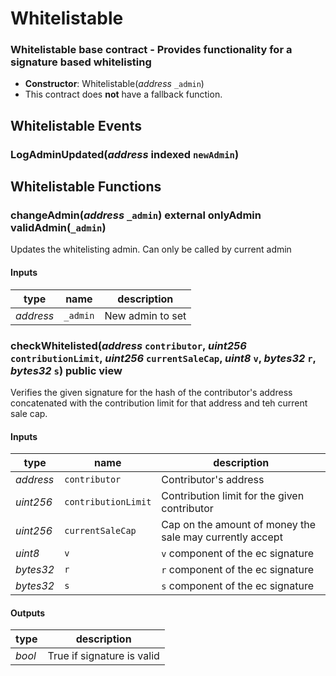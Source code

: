 # Whitelistable

### Whitelistable base contract - Provides functionality for a signature based whitelisting

- **Constructor**: Whitelistable(*address* `_admin`)
- This contract does **not** have a fallback function.

## Whitelistable Events

### LogAdminUpdated(*address* indexed `newAdmin`)

## Whitelistable Functions

### changeAdmin(*address* `_admin`) external onlyAdmin validAdmin(`_admin`)

Updates the whitelisting admin. Can only be called by current admin

#### Inputs

| type      | name     | description      |
| --------- | -------- | ---------------- |
| *address* | `_admin` | New admin to set |

### checkWhitelisted(*address* `contributor`, *uint256* `contributionLimit`, *uint256* `currentSaleCap`, *uint8* `v`, *bytes32* `r`, *bytes32* `s`) public view

Verifies the given signature for the hash of the contributor's address concatenated with the contribution limit for that address and teh current sale cap.

#### Inputs

| type      | name                | description      |
| --------- | ------------------- | ---------------- |
| *address* | `contributor`       | Contributor's address |
| *uint256* | `contributionLimit` | Contribution limit for the given contributor |
| *uint256* | `currentSaleCap   ` | Cap on the amount of money the sale may currently accept |
| *uint8*   | `v`                 | `v` component of the ec signature |
| *bytes32* | `r`                 | `r` component of the ec signature |
| *bytes32* | `s`                 | `s` component of the ec signature |


#### Outputs

| type     | description                |
| -------- | -------------------------- |
| *bool*   | True if signature is valid |
